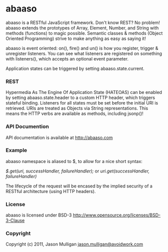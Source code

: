 # abaaso
abaaso is a RESTful JavaScript framework. Don't know REST? No problem! abaaso extends the prototypes of Array, Element, Number, and String with methods (functions) to magic possible. Semantic classes & methods (Object Oriented Programming) strive to make anything as easy as saying it!

abaaso is event oriented: on(), fire() and un() is how you register, trigger & unregister listeners. You can see what listeners are registered on something with listeners(), which accepts an optional event parameter.

Application states can be triggered by setting abaaso.state.current.

### REST
Hypermedia As The Engine Of Application State (HATEOAS) can be enabled by setting abaaso.state.header to a custom HTTP header, which triggers stateful binding. Listeners for all states must be set before the initial URI is retrieved. URIs are treated as Objects via String representations. This means the HTTP verbs are available as methods, including jsonp()!


### API Documention
API documentation is available at http://abaaso.com 


### Example
abaaso namespace is aliased to $, to allow for a nice short syntax:


*$.get(uri, successHandler, failureHandler);* or *uri.get(successHandler, failureHandler)*


The lifecycle of the request will be encased by the implied security of a RESTful architecture (using HTTP headers).


### License
abaaso is licensed under BSD-3 http://www.opensource.org/licenses/BSD-3-Clause

### Copyright
Copyright (c) 2011, Jason Mulligan <jason.mulligan@avoidwork.com>